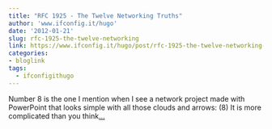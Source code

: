 ```yaml
---
title: "RFC 1925 - The Twelve Networking Truths"
author: 'www.ifconfig.it/hugo'
date: '2012-01-21'
slug: rfc-1925-the-twelve-networking
link: https://www.ifconfig.it/hugo/post/rfc-1925-the-twelve-networking-truths/
categories:
- bloglink
tags:
  - ifconfigithugo
---
```


Number 8 is the one I mention when I see a network project made with PowerPoint that looks simple with all those clouds and arrows: (8) It is more complicated than you think[... <i class="fas fa-external-link-alt"></i>](https://www.ifconfig.it/hugo/post/rfc-1925-the-twelve-networking-truths/)

